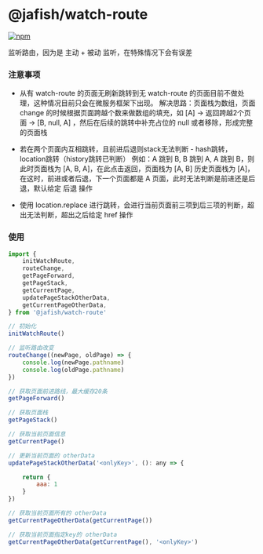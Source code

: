 # @jafish/watch-route

[![npm](https://img.shields.io/npm/v/@jafish/watch-route)](https://www.npmjs.com/package/@jafish/watch-route)

监听路由，因为是 主动 + 被动 监听，在特殊情况下会有误差

### 注意事项

* 从有 watch-route 的页面无刷新跳转到无 watch-route 的页面目前不做处理，这种情况目前只会在微服务框架下出现。 解决思路：页面栈为数组，页面 change 的时候根据页面跨越个数来做数组的填充，如 [A] -> 返回跨越2个页面 -> [B, null, A] ，然后在后续的跳转中补充占位的 null 或者移除，形成完整的页面栈

* 若在两个页面内互相跳转，且前进后退则stack无法判断 - hash跳转，location跳转（history跳转已判断） 例如：A 跳到 B, B 跳到 A, A 跳到 B，则此时页面栈为 [A, B, A]，在此点击返回，页面栈为 [A, B] 历史页面栈为 [A]，在这时，前进或者后退，下一个页面都是 A 页面，此时无法判断是前进还是后退，默认给定 后退 操作

* 使用 location.replace 进行跳转，会进行当前页面前三项到后三项的判断，超出无法判断，超出之后给定 href 操作

### 使用

```js
import { 
    initWatchRoute, 
    routeChange, 
    getPageForward, 
    getPageStack, 
    getCurrentPage,
    updatePageStackOtherData,
    getCurrentPageOtherData,
} from '@jafish/watch-route'

// 初始化
initWatchRoute()

// 监听路由改变
routeChange((newPage, oldPage) => {
    console.log(newPage.pathname)
    console.log(oldPage.pathname)
})

// 获取页面前进路线，最大缓存20条
getPageForward()

// 获取页面栈
getPageStack()

// 获取当前页面信息
getCurrentPage()

// 更新当前页面的 otherData
updatePageStackOtherData('<onlyKey>', (): any => {

    return {
        aaa: 1
    }
})

// 获取当前页面所有的 otherData
getCurrentPageOtherData(getCurrentPage())

// 获取当前页面指定key的 otherData
getCurrentPageOtherData(getCurrentPage(), '<onlyKey>')
```


